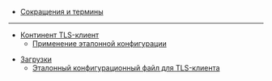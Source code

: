 
- [Сокращения и термины](glossary.md)

----

<!-- - [Простая настройка АРМ](eb-quick/)  -->

<!-- - [Расширенная настройка АРМ](eb-full/) -->

<!-- - [КриптоПро CSP](crypto-pro/) -->

- [Континент TLS-клиент](continent-tls-client/)
  - [Применение эталонной конфигурации](continent-tls-client/guide-import-config.md)

<!-- - [Jinn-Client](jinn-client/) -->

<!-- - [Устранение неполадок](support/) -->

- [Загрузки](./downloads)
  - [Эталонный конфигурационный файл для TLS-клиента](./downloads/tlsclient-config.md)

<!-- // code: language=markdown insertSpaces=true tabSize=4 -->
